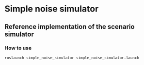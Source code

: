 # Simple noise simulator

## Reference implementation of the scenario simulator

### How to use
```
roslaunch simple_noise_simulator simple_noise_simulator.launch
```
